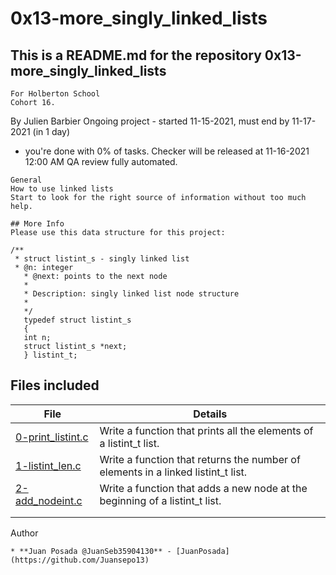 # 0x13-more_singly_linked_lists

## This is a README.md for the repository 0x13-more_singly_linked_lists

```
For Holberton School
Cohort 16.
```

 By Julien Barbier
 Ongoing project - started 11-15-2021, must end by 11-17-2021 (in 1 day)
 - you're done with 0% of tasks.
 Checker will be released at 11-16-2021 12:00 AM
 QA review fully automated.

```
General
How to use linked lists
Start to look for the right source of information without too much help.

```

```
## More Info
Please use this data structure for this project:

/**
 * struct listint_s - singly linked list
 * @n: integer
   * @next: points to the next node
   *
   * Description: singly linked list node structure
   *
   */
   typedef struct listint_s
   {
   int n;
   struct listint_s *next;
   } listint_t;
```
## Files included

| File                 | Details                                    |
|--------------------- | ------------------------------------------ |
| [0-print_listint.c](./a) |Write a function that prints all the elements of a listint_t list.  |
| [1-listint_len.c](./b)   | Write a function that returns the number of elements in a linked listint_t list.               |
| [2-add_nodeint.c](./c)   | Write a function that adds a new node at the beginning of a listint_t list.                |
| [](./) |            |
| [](./) | 	      |


Author
```
* **Juan Posada @JuanSeb35904130** - [JuanPosada](https://github.com/Juansepo13)
```

